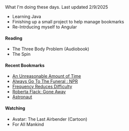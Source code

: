 What I'm doing these days. Last updated 2/9/2025

- Learning Java
- Finishing up a small project to help manage bookmarks
- Re-Intrducing myself to Angular

#### Reading
- The Three Body Problem (Audiobook)
- The Spin

#### Recent Bookmarks
- [ An Unreasonable Amount of Time ]( https://allenpike.com/2024/an-unreasonable-amount-of-time )
- [ Always Go To The Funeral : NPR ]( https://www.npr.org/2005/08/08/4785079/always-go-to-the-funeral )
- [ Frequency Reduces Difficulty ]( https://martinfowler.com/bliki/FrequencyReducesDifficulty.html )
- [ Roberta Flack: Gone Away ]( https://magazine.waxpoetics.com/rediscovery/roberta-flack-gone-away/ )
- [ Astronaut ]( http://astronaut.io/ )

#### Watching
- Avatar: The Last Airbender (Cartoon)
- For All Mankind